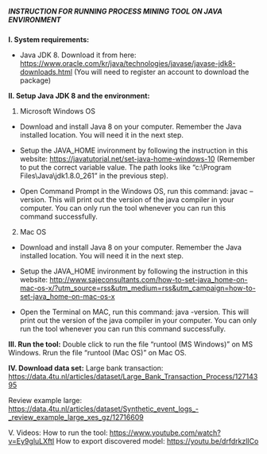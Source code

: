 ##### **INSTRUCTION FOR RUNNING PROCESS MINING TOOL ON JAVA ENVIRONMENT**



**I. System requirements:**
-	Java JDK 8. Download it from here: https://www.oracle.com/kr/java/technologies/javase/javase-jdk8-downloads.html
(You will need to register an account to download the package)

**II. Setup Java JDK 8 and the environment:**
1. Microsoft Windows OS
- Download and install Java 8 on your computer. Remember the Java installed location. You will need it in the next step.

- Setup the JAVA_HOME invironment by following the instruction in this website: https://javatutorial.net/set-java-home-windows-10
(Remember to put the correct variable value.  The path looks like “c:\Program Files\Java\jdk1.8.0_261” in the previous step).
- Open Command Prompt in the Windows OS,  run this command: javac –version.  This will print out the version of the java compiler in your computer. You can only run the tool whenever you can run this command successfully.

2. Mac OS
- Download and install Java 8 on your computer. Remember the Java installed location. You will need it in the next step.

- Setup the JAVA_HOME invironment by following the instruction in this website: http://www.sajeconsultants.com/how-to-set-java_home-on-mac-os-x/?utm_source=rss&utm_medium=rss&utm_campaign=how-to-set-java_home-on-mac-os-x
- Open the Terminal on MAC,  run this command: java -version.  This will print out the version of the java compiler in your computer. You can only run the tool whenever you can run this command successfully.



**III. Run the tool:**
Double click to run the file “runtool (MS Windows)” on MS Windows.
Rrun the file “runtool (Mac OS)” on Mac OS.

**IV. Download data set:**
Large bank transaction: https://data.4tu.nl/articles/dataset/Large_Bank_Transaction_Process/12714395

Review example large: https://data.4tu.nl/articles/dataset/Synthetic_event_logs_-_review_example_large_xes_gz/12716609


V. Videos:
How to run the tool: https://www.youtube.com/watch?v=Ey9gluLXftI 
How to export discovered model: https://youtu.be/drfdrkzlICo 

